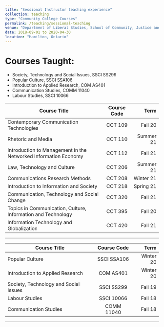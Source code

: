 ```yaml
---
title: "Sessional Instructor teaching experience"
collection: teaching
type: "Community College Courses"
permalink: /teaching/sessional-teaching
venue: "Department of Liberal Studies, School of Community, Justice and Liberal Studies, Mohawk College of Applied Arts and Technology"
date: 2018-09-01 to 2020-04-30
location: "Hamilton, Ontario"
---
```


Courses Taught: 
======

* Society, Technology and Social Issues, SSCI SS299
* Popular Culture, SSCI SSA106
* Introduction to Applied Research, COM AS401
* Communication Studies, COMM 11040
* Labour Studies, SSCI 10066

| Course Title                                                       | Course Code | Term      |
| ------------------------------------------------------------------ |:-----------:| ---------:|
| Contemporary Communication Technologies                            | CCT 109     | Fall 20   |
| Rhetoric and Media                                                 | CCT 110     | Summer 21 |
| Introduction to Management in the Networked Information Economy    | CCT 112     | Fall 21   |
| Law, Technology and Culture                                        | CCT 206     | Summer 21 |
| Communications Research Methods                                    | CCT 208     | Winter 21 |
| Introduction to Information and Society                            | CCT 218     | Spring 21 |
| Communication, Technology and Social Change                        | CCT 320     | Fall 21   |
| Topics in Communication, Culture, Information and Technology       | CCT 395     | Fall 20   |
| Information Technology and Globalization                           | CCT 420     | Fall 21   |

____


| Course Title                               | Course Code           | Term      |
| ------------------------------------------ |:---------------------:| ---------:|
| Popular Culture                            | SSCI SSA106           | Winter 20 |
| Introduction to Applied Research           | COM AS401             | Winter 20 |
| Society, Technology and Social Issues      | SSCI SS299            | Fall 19   |
| Labour Studies                             | SSCI 10066            | Fall 18   |
| Communication Studies                      | COMM 11040            | Fall 18   |

____
